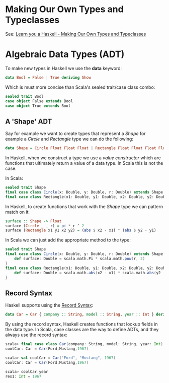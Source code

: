 # Making Our Own Types and Typeclasses
See: [Learn you a Haskell - Making Our Own Types and Typeclasses](http://learnyouahaskell.com/making-our-own-types-and-typeclasses)

# Algebraic Data Types (ADT)
To make new types in Haskell we use the __data__ keyword:

```haskell
data Bool = False | True deriving Show
```

Which is must more concise than Scala's sealed trait/case class combo:

```scala
sealed trait Bool
case object False extends Bool
case object True extends Bool
```

## A 'Shape' ADT
Say for example we want to create types that represent a  _Shape_ for example a _Circle_ and _Rectangle_ type we can do the following:

```haskell
data Shape = Circle Float Float Float | Rectangle Float Float Float Float deriving Show
```

In Haskell, when we construct a type we use a _value constructor_ which are functions that ultimately return a value of a data type. In Scala this is not the case. 

In Scala:

```scala
sealed trait Shape
final case class Circle(x: Double, y: Double, r: Double) extends Shape
final case class Rectangle(x1: Double, y1: Double, x2: Double, y2: Double) extends Shape
```

In Haskell, to create functions that work with the _Shape_ type we can pattern match on it:

```haskell
surface :: Shape -> Float
surface (Circle _ _ r) = pi * r ^ 2
surface (Rectangle x1 y1 x2 y2) = (abs $ x2 - x1) * (abs $ y2 - y1)
```
 
In Scala we can just add the appropriate method to the type:

```scala
sealed trait Shape
final case class Circle(x: Double, y: Double, r: Double) extends Shape {
    def surface: Double = scala.math.Pi * scala.math.pow(r, 2)
}
final case class Rectangle(x1: Double, y1: Double, x2: Double, y2: Double) extends Shape {
    def surface: Double = scala.math.abs(x2 - x1) * scala.math.abs(y2 - y1)
}
```

## Record Syntax
Haskell supports using the [Record Syntax](http://learnyouahaskell.com/making-our-own-types-and-typeclasses#record-syntax): 

```haskell
data Car = Car { company :: String, model :: String, year :: Int } deriving Show
```

By using the record syntax, Haskell creates functions that lookup fields in the data type. In Scala, case classes are the way to define ADTs, and they always use the record syntax:

```scala
scala> final case class Car(company: String, model: String, year: Int)
coolCar: Car = Car(Ford,Mustang,1967)

scala> val coolCar = Car("Ford", "Mustang", 1967)
coolCar: Car = Car(Ford,Mustang,1967)

scala> coolCar.year
res1: Int = 1967
``` 


